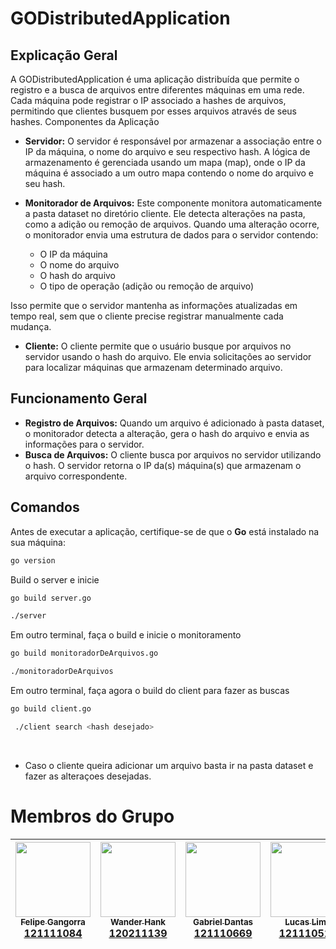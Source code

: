 # GODistributedApplication
## Explicação Geral

A GODistributedApplication é uma aplicação distribuída que permite o registro e a busca de arquivos entre diferentes máquinas em uma rede. Cada máquina pode registrar o IP associado a hashes de arquivos, permitindo que clientes busquem por esses arquivos através de seus hashes.
Componentes da Aplicação

- **Servidor:** O servidor é responsável por armazenar a associação entre o IP da máquina, o nome do arquivo e seu respectivo hash. A lógica de armazenamento é gerenciada usando um mapa (map), onde o IP da máquina é associado a um outro mapa contendo o nome do arquivo e seu hash.

- **Monitorador de Arquivos:** Este componente monitora automaticamente a pasta dataset no diretório cliente. Ele detecta alterações na pasta, como a adição ou remoção de arquivos. Quando uma alteração ocorre, o monitorador envia uma estrutura de dados para o servidor contendo:
   - O IP da máquina
   - O nome do arquivo
   - O hash do arquivo
   - O tipo de operação (adição ou remoção de arquivo)

Isso permite que o servidor mantenha as informações atualizadas em tempo real, sem que o cliente precise registrar manualmente cada mudança.

- **Cliente:** O cliente permite que o usuário busque por arquivos no servidor usando o hash do arquivo. Ele envia solicitações ao servidor para localizar máquinas que armazenam determinado arquivo.

## Funcionamento Geral

- **Registro de Arquivos:** Quando um arquivo é adicionado à pasta dataset, o monitorador detecta a alteração, gera o hash do arquivo e envia as informações para o servidor.
- **Busca de Arquivos:** O cliente busca por arquivos no servidor utilizando o hash. O servidor retorna o IP da(s) máquina(s) que armazenam o arquivo correspondente.

## Comandos

Antes de executar a aplicação, certifique-se de que o **Go** está instalado na sua máquina:

```bash
go version
```

Build o server e inicie
```bash
go build server.go
```
```bash
./server
```

Em outro terminal, faça o build e inicie o monitoramento
```bash
go build monitoradorDeArquivos.go
```
```bash
./monitoradorDeArquivos
```

Em outro terminal, faça agora o build do client para fazer as buscas
```bash
go build client.go
```
```bash
 ./client search <hash desejado>
```

<br>

- Caso o cliente queira adicionar um arquivo basta ir na pasta dataset e fazer as alteraçoes desejadas.

# Membros do Grupo
| [<img src="https://avatars.githubusercontent.com/u/87813261?v=4" width="120px;" /><br /><sub><b>Felipe Gangorra</b></sub><br />121111084](https://github.com/gangorra)<br /> | [<img src="https://avatars.githubusercontent.com/u/87827786?v=4 " width="120px;"/><br /><sub><b>Wander Hank</b></sub><br />120211139](https://github.com/wanderhank)<br /> | [<img src="https://avatars.githubusercontent.com/u/96066029?v=4" width="120px;"/><br /><sub><b>Gabriel Dantas</b></sub><br />121110669](https://github.com/gabrieldantasoli)<br /> | [<img src="https://avatars.githubusercontent.com/u/96154109?v=4" width="120px;"/><br /><sub><b>Lucas Lima</b></sub><br />121110517](https://github.com/lucaslimasilvafoligem)<br /> |
| :---: | :---: | :---: | :---: |



